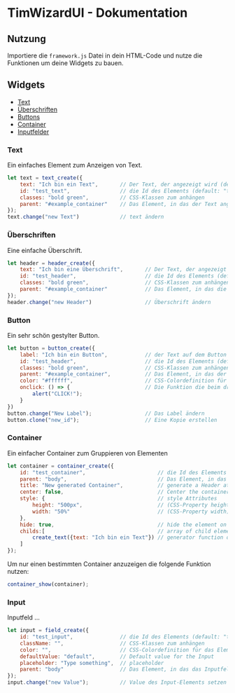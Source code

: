 # TimWizardUI - Dokumentation

## Nutzung

Importiere die `framework.js` Datei in dein HTML-Code und nutze die Funktionen um deine Widgets zu bauen.

## Widgets

- [Text](#text)
- [Überschriften](#überschriften)
- [Buttons](#button)
- [Container](#container)
- [Inputfelder](#input)

### Text

Ein einfaches Element zum Anzeigen von Text.
```javascript
let text = text_create({
    text: "Ich bin ein Text",       // Der Text, der angezeigt wird (default: "text")
    id: "test_text",                // die Id des Elements (default: "text_[6-Bit HEX]")
    classes: "bold green",          // CSS-Klassen zum anhängen
    parent: "#example_container"    // Das Element, in das der Text angehängt werden soll (querySelector)
});
text.change("new Text")             // text ändern
```

### Überschriften

Eine einfache Überschrift.

```javascript
let header = header_create({
	text: "Ich bin eine Überschrift",       // Der Text, der angezeigt wird (default: "text")
	id: "test_header",                      // die Id des Elements (default: "text_[6-Bit HEX]")
	classes: "bold green",                  // CSS-Klassen zum anhängen
	parent: "#example_container"            // Das Element, in das die Überschrift angehängt werden soll (querySelector)
});
header.change("new Header")                 // Überschrift ändern
```

### Button

Ein sehr schön gestylter Button.

```javascript
let button = button_create({
    label: "Ich bin ein Button",            // der Text auf dem Button
	id: "test_header",                      // die Id des Elements (default: "text_[6-Bit HEX]")
	classes: "bold green",                  // CSS-Klassen zum anhängen
	parent: "#example_container",           // Das Element, in das der Button angehängt werden soll (querySelector)
    color: "#ffffff",                       // CSS-Colordefinition für das Element
    onclick: () => {                        // Die Funktion die beim drücken des Buttons aufgerufen wird.
		alert("CLICK!");
    }
})
button.change("New Label");                 // Das Label ändern
button.clone("new_id");                     // Eine Kopie erstellen
```

### Container

Ein einfacher Container zum Gruppieren von Elementen

```javascript
let container = container_create({
	id: "test_container",                       // die Id des Elements (default: "text_[6-Bit HEX]")
	parent: "body",                             // Das Element, in das der Container angehängt werden soll (querySelector)
	title: "New generated Container",           // generate a Header at the top of the Container if provided
	center: false,                              // Center the container vertically
	style: {                                    // style Attributes
		height: "500px",                        // (CSS-Property height)
		width: "50%"                            // (CSS-Property width)
	},
	hide: true,                                 // hide the element on create
	childs:[                                    // array of child elements from top to bottom
		create_text({text: "Ich bin ein Text"}) // generator function of child element
	]
});
```

Um nur einen bestimmten Container anzuzeigen die folgende Funktion nutzen:
```javascript
container_show(container);
```

### Input

Inputfeld ...

```javascript
let input = field_create({
    id: "test_input",               // die Id des Elements (default: "text_[6-Bit HEX]")
    className: "",                  // CSS-Klassen zum anhängen
    color: "",                      // CSS-Colordefinition für das Element
    defaultValue: "default",        // Default value for the Input
    placeholder: "Type something",  // placeholder
    parent: "body"                  // Das Element, in das das Inputfeld angehängt werden soll (querySelector)
});
input.change("new Value");          // Value des Input-Elements setzen
```
